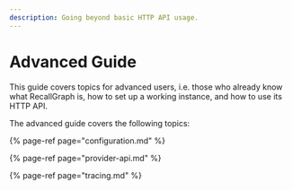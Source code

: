 ```yaml
---
description: Going beyond basic HTTP API usage.
---
```


# Advanced Guide

This guide covers topics for advanced users, i.e. those who already know what RecallGraph is, how to set up a working instance, and how to use its HTTP API.

The advanced guide covers the following topics:

{% page-ref page="configuration.md" %}

{% page-ref page="provider-api.md" %}

{% page-ref page="tracing.md" %}

